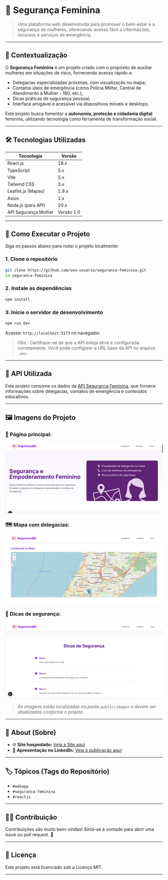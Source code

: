 
# 💜 Segurança Feminina

> Uma plataforma web desenvolvida para promover o bem-estar e a segurança de mulheres, oferecendo acesso fácil a informações, recursos e serviços de emergência.

---

## 📌 Contextualização

O **Segurança Feminina** é um projeto criado com o propósito de auxiliar mulheres em situações de risco, fornecendo acesso rápido a:

- Delegacias especializadas próximas, com visualização no mapa;
- Contatos úteis de emergência (como Polícia Militar, Central de Atendimento à Mulher - 180, etc.);
- Dicas práticas de segurança pessoal;
- Interface amigável e acessível via dispositivos móveis e desktops.

Este projeto busca fomentar a **autonomia, proteção e cidadania digital** feminina, utilizando tecnologia como ferramenta de transformação social.

---

## 🛠️ Tecnologias Utilizadas

| Tecnologia            | Versão       |
|----------------------|--------------|
| React.js             | 18.x         |
| TypeScript           | 5.x          |
| Vite                 | 5.x          |
| Tailwind CSS         | 3.x          |
| Leaflet.js (Mapas)   | 1.9.x        |
| Axios                | 1.x          |
| Node.js (para API)   | 20.x         |
| API Segurança Mulher | Versão 1.0   |

---

## 🚀 Como Executar o Projeto

Siga os passos abaixo para rodar o projeto localmente:

### 1. Clone o repositório
```bash
git clone https://github.com/seu-usuario/seguranca-feminina.git
cd seguranca-feminina
```

### 2. Instale as dependências
```bash
npm install
```

### 3. Inicie o servidor de desenvolvimento
```bash
npm run dev
```

Acesse: `http://localhost:5173` no navegador.

> Obs.: Certifique-se de que a API esteja ativa e configurada corretamente. Você pode configurar a URL base da API no arquivo `.env`.

---

## 🔗 API Utilizada

Este projeto consome os dados da [API Segurança Feminina](https://github.com/seu-usuario/api-seguranca-feminina), que fornece informações sobre delegacias, contatos de emergência e conteúdos educativos.

---

## 🖼️ Imagens do Projeto

### 🧭 Página principal:
![Tela inicial](./public/img/Captura%20de%20tela%202025-07-05%20135901.png)

### 🗺️ Mapa com delegacias:
![Mapa de delegacias](./public/img/Captura%20de%20tela%202025-07-05%20140220.png)

### 📄 Dicas de segurança:
![Dicas](./public/img/Captura%20de%20tela%202025-07-05%20140243.png)

> *As imagens estão localizadas na pasta `public/images` e devem ser atualizadas conforme o projeto.*

---

## 📍 About (Sobre)

- 🌐 **Site hospedado:** [Veja a Site aqui](https://seguran-a-da-mulher.onrender.com/)
- 💼 **Apresentação no LinkedIn:** [Veja a publicação aqui](https://www.linkedin.com/posts/seu-usuario_seguran%C3%A7a-tecnologia-mulher-activity-XXXXXXXXXXXXXXX)

---

## 🏷️ Tópicos (Tags do Repositório)

- `#webapp`
- `#seguranca-feminina`
- `#reactjs`

---

## 🙋‍♀️ Contribuição

Contribuições são muito bem-vindas! Sinta-se à vontade para abrir uma issue ou pull request. 💜

---

## 📄 Licença

Este projeto está licenciado sob a Licença MIT.

---

